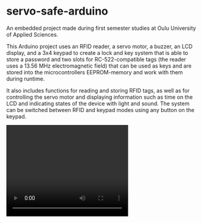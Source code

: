 # servo-safe-arduino
An embedded project made during first semester studies at Oulu University of Applied Sciences.

This Arduino project uses an RFID reader, a servo motor, a buzzer, an LCD display, and a 3x4 keypad to create a lock and key system that is able to store a password and two slots for RC-522-compatible tags (the reader uses a 13.56 MHz electromagnetic field) that can be used as keys and are stored into the microcontrollers EEPROM-memory and work with them during runtime.

It also includes functions for reading and storing RFID tags, as well as for controlling the servo motor and displaying information such as time on the LCD and indicating states of the device with light and sound. The system can be switched between RFID and keypad modes using any button on the keypad.

<video width="320" height="240" controls>
  <source src="https://www.youtube.com/watch?v=y9YKyBdq6c4" type="video/mp4">
</video>
